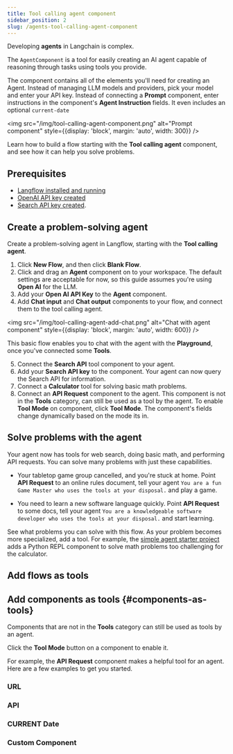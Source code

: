 ```yaml
---
title: Tool calling agent component
sidebar_position: 2
slug: /agents-tool-calling-agent-component
---
```


Developing **agents** in Langchain is complex.

The `AgentComponent` is a tool for easily creating an AI agent capable of reasoning through tasks using tools you provide.

The component contains all of the elements you'll need for creating an Agent. Instead of managing LLM models and providers, pick your model and enter your API key. Instead of connecting a **Prompt** component, enter instructions in the component's **Agent Instruction** fields. It even includes an optional `current-date`

<img src="/img/tool-calling-agent-component.png" alt="Prompt component" style={{display: 'block', margin: 'auto', width: 300}} />

Learn how to build a flow starting with the **Tool calling agent** component, and see how it can help you solve problems.

## Prerequisites

- [Langflow installed and running](/getting-started-installation)
- [OpenAI API key created](https://platform.openai.com/)
- [Search API key created](https://www.searchapi.io/).

## Create a problem-solving agent

Create a problem-solving agent in Langflow, starting with the **Tool calling agent**.

1. Click **New Flow**, and then click **Blank Flow**.
2. Click and drag an **Agent** component on to your workspace.
The default settings are acceptable for now, so this guide assumes you're using **Open AI** for the LLM.
3. Add your **Open AI API Key** to the **Agent** component.
4. Add **Chat input** and **Chat output** components to your flow, and connect them to the tool calling agent.

<img src="/img/tool-calling-agent-add-chat.png" alt="Chat with agent component" style={{display: 'block', margin: 'auto', width: 600}} />

This basic flow enables you to chat with the agent with the **Playground**, once you've connected some **Tools**.

5. Connect the **Search API** tool component to your agent.
6. Add your **Search API key** to the component.
Your agent can now query the Search API for information.
7. Connect a **Calculator** tool for solving basic math problems.
8. Connect an **API Request** component to the agent.
This component is not in the **Tools** category, can still be used as a tool by the agent.
To enable **Tool Mode** on component, click **Tool Mode**.
The component's fields change dynamically based on the mode its in.

## Solve problems with the agent

Your agent now has tools for web search, doing basic math, and performing API requests. You can solve many problems with just these capabilities.

* Your tabletop game group cancelled, and you're stuck at home.
Point **API Request** to an online rules document, tell your agent `You are a fun Game Master who uses the tools at your disposal.` and play a game.

* You need to learn a new software language quickly.
Point **API Request** to some docs, tell your agent `You are a knowledgeable software developer who uses the tools at your disposal.` and start learning.

See what problems you can solve with this flow. As your problem becomes more specialized, add a tool. For example, the [simple agent starter project](/starter-projects-simple-agent) adds a Python REPL component to solve math problems too challenging for the calculator.



## Add flows as tools


## Add components as tools {#components-as-tools}

Components that are not in the **Tools** category can still be used as tools by an agent.

Click the **Tool Mode** button on a component to enable it.

For example, the **API Request** component makes a helpful tool for an agent. 
Here are a few examples to get you started.

### URL

### API

### CURRENT Date

### Custom Component
